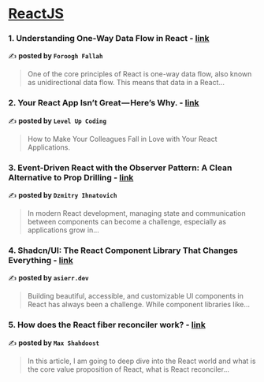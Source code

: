 
<h1><a href=https://medium.com/tag/reactjs/recommended target="_blank" rel="noopener noreferrer">ReactJS</a></h1>
<h3>1. Understanding One-Way Data Flow in React - <a href="https://medium.com/@foroogh.fallah/understanding-one-way-data-flow-in-react-d21947d8632c" target="_blank" rel="noopener noreferrer">link</a></h3>

✍️ **posted by `Foroogh Fallah`**

<blockquote>One of the core principles of React is one-way data flow, also known as unidirectional data flow. This means that data in a React…</blockquote>

<h3>2. Your React App Isn’t Great — Here’s Why. - <a href="https://medium.com/gitconnected/your-react-app-isnt-great-here-s-why-5eb61b3f110b" target="_blank" rel="noopener noreferrer">link</a></h3>

✍️ **posted by `Level Up Coding`**

<blockquote>How to Make Your Colleagues Fall in Love with Your React Applications.</blockquote>

<h3>3. Event-Driven React with the Observer Pattern: A Clean Alternative to Prop Drilling - <a href="https://medium.com/@ignatovich.dm/event-driven-react-with-the-observer-pattern-a-clean-alternative-to-prop-drilling-a472aae7a74d" target="_blank" rel="noopener noreferrer">link</a></h3>

✍️ **posted by `Dzmitry Ihnatovich`**

<blockquote>In modern React development, managing state and communication between components can become a challenge, especially as applications grow in…</blockquote>

<h3>4. Shadcn/UI: The React Component Library That Changes Everything - <a href="https://medium.com/@asierr/shadcn-ui-the-react-component-library-that-changes-everything-b4ead35e3430" target="_blank" rel="noopener noreferrer">link</a></h3>

✍️ **posted by `asierr.dev`**

<blockquote>Building beautiful, accessible, and customizable UI components in React has always been a challenge. While component libraries like…</blockquote>

<h3>5. How does the React fiber reconciler work? - <a href="https://medium.com/@maxtsh/how-does-the-react-fiber-reconciler-work-77c3650127da" target="_blank" rel="noopener noreferrer">link</a></h3>

✍️ **posted by `Max Shahdoost`**

<blockquote>In this article, I am going to deep dive into the React world and what is the core value proposition of React, what is React reconciler…</blockquote>

